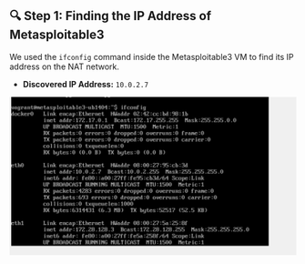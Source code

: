 
## 🔍 Step 1: Finding the IP Address of Metasploitable3

We used the `ifconfig` command inside the Metasploitable3 VM to find its IP address on the NAT network.

- **Discovered IP Address:** `10.0.2.7`

![Metasploitable3 IP Address](Screenshots/A-FindIP-Metasplot.png)
